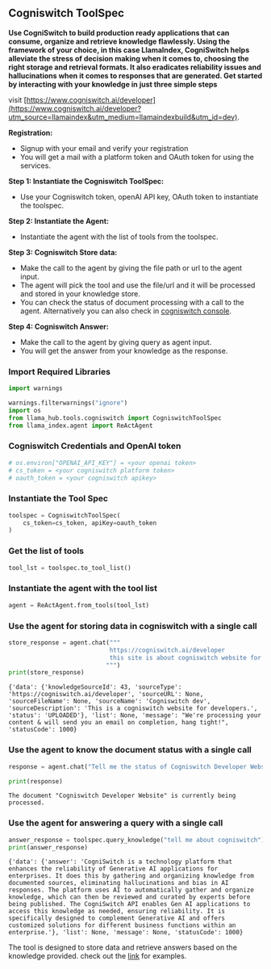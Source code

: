 ## Cogniswitch ToolSpec

**Use CogniSwitch to build production ready applications that can consume, organize and retrieve knowledge flawlessly. Using the framework of your choice, in this case LlamaIndex, CogniSwitch helps alleviate the stress of decision making when it comes to, choosing the right storage and retrieval formats. It also eradicates reliability issues and hallucinations when it comes to responses that are generated. Get started by interacting with your knowledge in just three simple steps**

visit [https://www.cogniswitch.ai/developer](https://www.cogniswitch.ai/developer?utm_source=llamaindex&utm_medium=llamaindexbuild&utm_id=dev).

**Registration:**
- Signup with your email and verify your registration
- You will get a mail with a platform token and OAuth token for using the services.


**Step 1: Instantiate the Cogniswitch ToolSpec:**
- Use your Cogniswitch token, openAI API key, OAuth token to instantiate the toolspec.  

**Step 2: Instantiate the Agent:**
- Instantiate the agent with the list of tools from the toolspec. 

**Step 3: Cogniswitch Store data:**
- Make the call to the agent by giving the file path or url to the agent input. 
- The agent will pick the tool and use the file/url and it will be processed and stored in your knowledge store.
- You can check the status of document processing with a call to the agent. Alternatively you can also check in [cogniswitch console](https://console.cogniswitch.ai:8443/ui/document-upload).

**Step 4: Cogniswitch Answer:**
- Make the call to the agent by giving query as agent input. 
- You will get the answer from your knowledge as the response. 

### Import Required Libraries


```python
import warnings

warnings.filterwarnings("ignore")
import os
from llama_hub.tools.cogniswitch import CogniswitchToolSpec
from llama_index.agent import ReActAgent
```

### Cogniswitch Credentials and OpenAI token


```python
# os.environ["OPENAI_API_KEY"] = <your openai token>
# cs_token = <your cogniswitch platform token>
# oauth_token = <your cogniswitch apikey>
```

### Instantiate the Tool Spec


```python
toolspec = CogniswitchToolSpec(
    cs_token=cs_token, apiKey=oauth_token
)
```
### Get the list of tools
```python
tool_lst = toolspec.to_tool_list()
```

### Instantiate the agent with the tool list
```python
agent = ReActAgent.from_tools(tool_lst)
```

### Use the agent for storing data in cogniswitch with a single call


```python
store_response = agent.chat("""
                            https://cogniswitch.ai/developer  
                            this site is about cogniswitch website for developers.
                           """)
print(store_response)
```

    {'data': {'knowledgeSourceId': 43, 'sourceType': 'https://cogniswitch.ai/developer', 'sourceURL': None, 'sourceFileName': None, 'sourceName': 'Cogniswitch dev', 'sourceDescription': 'This is a cogniswitch website for developers.', 'status': 'UPLOADED'}, 'list': None, 'message': "We're processing your content & will send you an email on completion, hang tight!", 'statusCode': 1000}

### Use the agent to know the document status with a single call


```python
response = agent.chat("Tell me the status of Cogniswitch Developer Website")
```


```python
print(response)
```

    The document "Cogniswitch Developer Website" is currently being processed.
    

### Use the agent for answering a query with a single call


```python
answer_response = toolspec.query_knowledge("tell me about cogniswitch")
print(answer_response)
```

    {'data': {'answer': 'CogniSwitch is a technology platform that enhances the reliability of Generative AI applications for enterprises. It does this by gathering and organizing knowledge from documented sources, eliminating hallucinations and bias in AI responses. The platform uses AI to automatically gather and organize knowledge, which can then be reviewed and curated by experts before being published. The CogniSwitch API enables Gen AI applications to access this knowledge as needed, ensuring reliability. It is specifically designed to complement Generative AI and offers customized solutions for different business functions within an enterprise.'}, 'list': None, 'message': None, 'statusCode': 1000}
    
The tool is designed to store data and retrieve answers based on the knowledge provided. check out the [link](https://github.com/run-llama/llama-hub/blob/main/llama_hub/tools/notebooks/cogniswitch.ipynb) for examples.
